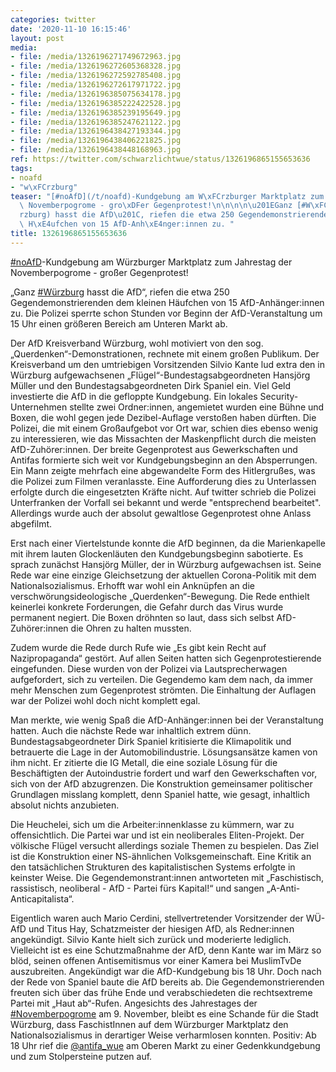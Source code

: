 ```yaml
---
categories: twitter
date: '2020-11-10 16:15:46'
layout: post
media:
- file: /media/1326196271749672963.jpg
- file: /media/1326196272605368328.jpg
- file: /media/1326196272592785408.jpg
- file: /media/1326196272617971722.jpg
- file: /media/1326196385075634178.jpg
- file: /media/1326196385222422528.jpg
- file: /media/1326196385239195649.jpg
- file: /media/1326196385247621122.jpg
- file: /media/1326196438427193344.jpg
- file: /media/1326196438406221825.jpg
- file: /media/1326196438448168963.jpg
ref: https://twitter.com/schwarzlichtwue/status/1326196865155653636
tags:
- noafd
- "w\xFCrzburg"
teaser: "[#noAfD](/t/noafd)-Kundgebung am W\xFCrzburger Marktplatz zum Jahrestag der\
  \ Novemberpogrome - gro\xDFer Gegenprotest!\n\n\n\n\u201EGanz [#W\xFCrzburg](/t/w\xFC\
  rzburg) hasst die AfD\u201C, riefen die etwa 250 Gegendemonstrierenden dem kleinen\
  \ H\xE4ufchen von 15 AfD-Anh\xE4nger:innen zu. "
title: 1326196865155653636
---
```

[#noAfD](/t/noafd)-Kundgebung am Würzburger Marktplatz zum Jahrestag der Novemberpogrome - großer Gegenprotest!



„Ganz [#Würzburg](/t/würzburg) hasst die AfD“, riefen die etwa 250 Gegendemonstrierenden dem kleinen Häufchen von 15 AfD-Anhänger:innen zu. 
Die Polizei sperrte schon Stunden vor Beginn der AfD-Veranstaltung um 15 Uhr einen größeren Bereich am Unteren Markt ab. 



Der AfD Kreisverband Würzburg, wohl motiviert von den sog. „Querdenken“-Demonstrationen, rechnete mit einem großen Publikum. 
Der Kreisverband um den umtriebigen Vorsitzenden Silvio Kante lud extra den in Würzburg aufgewachsenen „Flügel“-Bundestagsabgeordneten Hansjörg Müller und den Bundestagsabgeordneten Dirk Spaniel ein. 
Viel Geld investierte die AfD in die gefloppte Kundgebung. Ein lokales Security-Unternehmen stellte zwei Ordner:innen, angemietet wurden eine Bühne und Boxen, die wohl gegen jede Dezibel-Auflage verstoßen haben dürften.
Die Polizei, die mit einem Großaufgebot vor Ort war, schien dies ebenso wenig zu interessieren, wie das Missachten der Maskenpflicht durch die meisten AfD-Zuhörer:innen.
Der breite Gegenprotest aus Gewerkschaften und Antifas formierte sich weit vor Kundgebungsbeginn an den Absperrungen. Ein Mann zeigte mehrfach eine abgewandelte Form des Hitlergrußes, was die Polizei zum Filmen veranlasste.
Eine Aufforderung dies zu Unterlassen erfolgte durch die eingesetzten Kräfte nicht. Auf twitter schrieb die Polizei Unterfranken der Vorfall sei bekannt und werde "entsprechend bearbeitet".
Allerdings wurde auch der absolut gewaltlose Gegenprotest ohne Anlass abgefilmt.



Erst nach einer Viertelstunde konnte die AfD beginnen, da die Marienkapelle mit ihrem lauten Glockenläuten den Kundgebungsbeginn sabotierte.
Es sprach zunächst Hansjörg Müller, der in Würzburg aufgewachsen ist. Seine Rede war eine einzige Gleichsetzung der aktuellen Corona-Politik mit dem Nationalsozialismus. Erhofft war wohl ein Anknüpfen an die verschwörungsideologische „Querdenken“-Bewegung.
Die Rede enthielt keinerlei konkrete Forderungen, die Gefahr durch das Virus wurde permanent negiert. Die Boxen dröhnten so laut, dass sich selbst AfD-Zuhörer:innen die Ohren zu halten mussten. 



Zudem wurde die Rede durch Rufe wie „Es gibt kein Recht auf Nazipropaganda“ gestört.
Auf allen Seiten hatten sich Gegenprotestierende eingefunden. Diese wurden von der Polizei via Lautsprecherwagen aufgefordert, sich zu verteilen. Die Gegendemo kam dem nach, da immer mehr Menschen zum Gegenprotest strömten.
Die Einhaltung der Auflagen war der Polizei wohl doch nicht komplett egal. 



Man merkte, wie wenig Spaß die AfD-Anhänger:innen bei der Veranstaltung hatten. Auch die nächste Rede war inhaltlich extrem dünn. Bundestagsabgeordneter Dirk Spaniel kritisierte die Klimapolitik und betrauerte die Lage in der Automobilindustrie. Lösungsansätze kamen von ihm nicht. Er zitierte die IG Metall, die eine soziale Lösung für die Beschäftigten der Autoindustrie fordert und warf den Gewerkschaften vor, sich von der AfD abzugrenzen.
Die Konstruktion gemeinsamer politischer Grundlagen misslang komplett, denn Spaniel hatte, wie gesagt, inhaltlich absolut nichts anzubieten. 

Die Heuchelei, sich um die Arbeiter:innenklasse zu kümmern, war zu offensichtlich. Die Partei war und ist ein neoliberales Eliten-Projekt.
Der völkische Flügel versucht allerdings soziale Themen zu bespielen. Das Ziel ist die Konstruktion einer NS-ähnlichen Volksgemeinschaft. Eine Kritik an den tatsächlichen Strukturen des kapitalistischen Systems erfolgte in keinster Weise.
Die Gegendemonstrant:innen antworteten mit „Faschistisch, rassistisch, neoliberal - AfD - Partei fürs Kapital!“ und sangen „A-Anti-Anticapitalista“.



Eigentlich waren auch Mario Cerdini, stellvertretender Vorsitzender der WÜ-AfD und Titus Hay, Schatzmeister der hiesigen AfD, als
Redner:innen angekündigt. Silvio Kante hielt sich zurück und moderierte lediglich. Vielleicht ist es eine Schutzmaßnahme der AfD, denn Kante war im März so blöd, seinen offenen Antisemitismus vor einer Kamera bei MuslimTvDe auszubreiten.
Angekündigt war die AfD-Kundgebung bis 18 Uhr. Doch nach der Rede von Spaniel baute die AfD bereits ab.  Die Gegendemonstrierenden freuten sich über das frühe Ende und verabschiedeten die rechtsextreme Partei mit „Haut ab“-Rufen.
Angesichts des Jahrestages der [#Novemberpogrome](/t/novemberpogrome) am 9. November, bleibt es eine Schande für die Stadt Würzburg, dass FaschistInnen auf dem Würzburger Marktplatz den Nationalsozialismus in derartiger Weise verharmlosen konnten.
Positiv: Ab 18 Uhr rief die [@antifa_wue](https://twitter.com/antifa_wue) am Oberen Markt zu einer Gedenkkundgebung und zum Stolpersteine putzen auf.